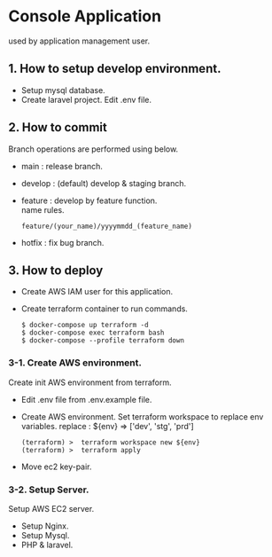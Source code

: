 # Console Application

used by application management user.

## 1. How to setup develop environment.

- Setup mysql database.
- Create laravel project.
  Edit .env file.

## 2. How to commit

Branch operations are performed using below.

- main : release branch.
- develop : (default) develop & staging branch.
- feature : develop by feature function.  
  name rules.

  ```
  feature/(your_name)/yyyymmdd_(feature_name)
  ```

- hotfix : fix bug branch.

## 3. How to deploy

- Create AWS IAM user for this application.

- Create terraform container to run commands.

  ```
  $ docker-compose up terraform -d
  $ docker-compose exec terraform bash
  $ docker-compose --profile terraform down
  ```

### 3-1. Create AWS environment.

Create init AWS environment from terraform.

- Edit .env file from .env.example file.
- Create AWS environment.
  Set terraform workspace to replace env variables.
  replace : ${env} => ['dev', 'stg', 'prd']

  ```
  (terraform) >  terraform workspace new ${env}
  (terraform) >  terraform apply
  ```

- Move ec2 key-pair.

### 3-2. Setup Server.

Setup AWS EC2 server.

- Setup Nginx.
- Setup Mysql.
- PHP & laravel.
